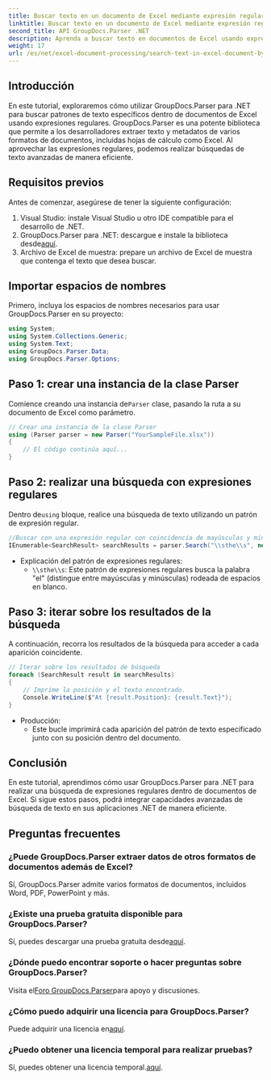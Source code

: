 ```yaml
---
title: Buscar texto en un documento de Excel mediante expresión regular
linktitle: Buscar texto en un documento de Excel mediante expresión regular
second_title: API GroupDocs.Parser .NET
description: Aprenda a buscar texto en documentos de Excel usando expresiones regulares con GroupDocs.Parser para .NET. Realice búsquedas de texto avanzadas de manera eficiente.
weight: 17
url: /es/net/excel-document-processing/search-text-in-excel-document-by-regular-expression/
---
```

## Introducción
En este tutorial, exploraremos cómo utilizar GroupDocs.Parser para .NET para buscar patrones de texto específicos dentro de documentos de Excel usando expresiones regulares. GroupDocs.Parser es una potente biblioteca que permite a los desarrolladores extraer texto y metadatos de varios formatos de documentos, incluidas hojas de cálculo como Excel. Al aprovechar las expresiones regulares, podemos realizar búsquedas de texto avanzadas de manera eficiente.
## Requisitos previos
Antes de comenzar, asegúrese de tener la siguiente configuración:
1. Visual Studio: instale Visual Studio u otro IDE compatible para el desarrollo de .NET.
2.  GroupDocs.Parser para .NET: descargue e instale la biblioteca desde[aquí](https://releases.groupdocs.com/parser/net/).
3. Archivo de Excel de muestra: prepare un archivo de Excel de muestra que contenga el texto que desea buscar.

## Importar espacios de nombres
Primero, incluya los espacios de nombres necesarios para usar GroupDocs.Parser en su proyecto:
```csharp
using System;
using System.Collections.Generic;
using System.Text;
using GroupDocs.Parser.Data;
using GroupDocs.Parser.Options;
```
## Paso 1: crear una instancia de la clase Parser
 Comience creando una instancia de`Parser` clase, pasando la ruta a su documento de Excel como parámetro.
```csharp
// Crear una instancia de la clase Parser
using (Parser parser = new Parser("YourSampleFile.xlsx"))
{
    // El código continúa aquí...
}
```
## Paso 2: realizar una búsqueda con expresiones regulares
 Dentro de`using` bloque, realice una búsqueda de texto utilizando un patrón de expresión regular.
```csharp
//Buscar con una expresión regular con coincidencia de mayúsculas y minúsculas
IEnumerable<SearchResult> searchResults = parser.Search("\\sthe\\s", new SearchOptions(true, false, true));
```
- Explicación del patrón de expresiones regulares:
  - `\\sthe\\s`: Este patrón de expresiones regulares busca la palabra "el" (distingue entre mayúsculas y minúsculas) rodeada de espacios en blanco.
## Paso 3: iterar sobre los resultados de la búsqueda
A continuación, recorra los resultados de la búsqueda para acceder a cada aparición coincidente.
```csharp
// Iterar sobre los resultados de búsqueda
foreach (SearchResult result in searchResults)
{
    // Imprime la posición y el texto encontrado.
    Console.WriteLine($"At {result.Position}: {result.Text}");
}
```
- Producción:
  - Este bucle imprimirá cada aparición del patrón de texto especificado junto con su posición dentro del documento.

## Conclusión
En este tutorial, aprendimos cómo usar GroupDocs.Parser para .NET para realizar una búsqueda de expresiones regulares dentro de documentos de Excel. Si sigue estos pasos, podrá integrar capacidades avanzadas de búsqueda de texto en sus aplicaciones .NET de manera eficiente.

## Preguntas frecuentes
### ¿Puede GroupDocs.Parser extraer datos de otros formatos de documentos además de Excel?
Sí, GroupDocs.Parser admite varios formatos de documentos, incluidos Word, PDF, PowerPoint y más.
### ¿Existe una prueba gratuita disponible para GroupDocs.Parser?
 Sí, puedes descargar una prueba gratuita desde[aquí](https://releases.groupdocs.com/).
### ¿Dónde puedo encontrar soporte o hacer preguntas sobre GroupDocs.Parser?
 Visita el[Foro GroupDocs.Parser](https://forum.groupdocs.com/c/parser/17)para apoyo y discusiones.
### ¿Cómo puedo adquirir una licencia para GroupDocs.Parser?
 Puede adquirir una licencia en[aquí](https://purchase.groupdocs.com/buy).
### ¿Puedo obtener una licencia temporal para realizar pruebas?
 Sí, puedes obtener una licencia temporal.[aquí](https://purchase.groupdocs.com/temporary-license/).